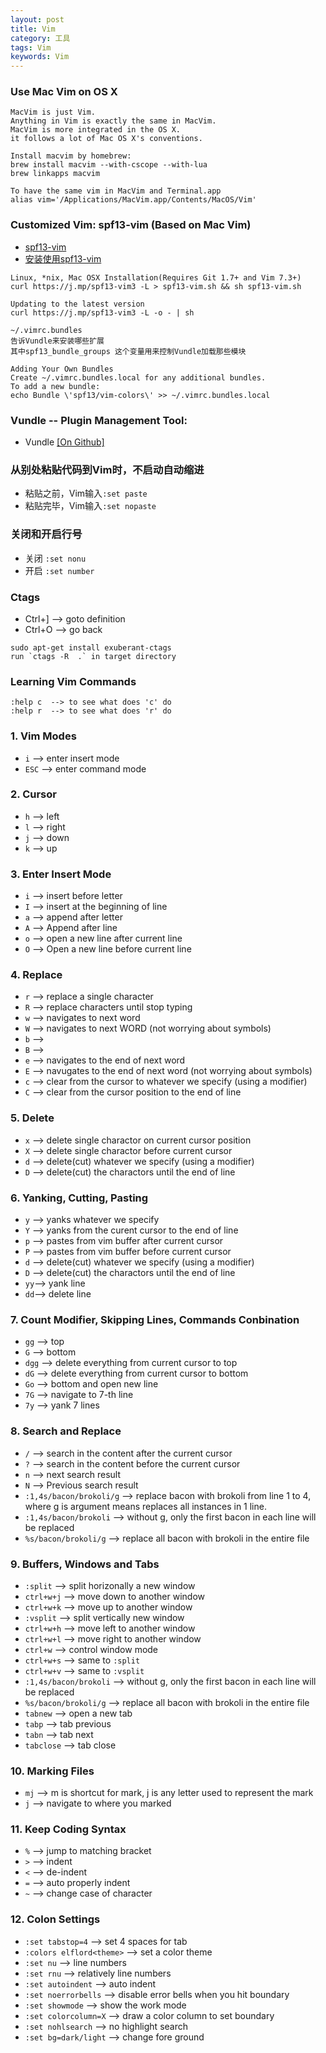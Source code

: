 ```yaml
---
layout: post
title: Vim
category: 工具
tags: Vim
keywords: Vim
---
```


### Use Mac Vim on OS X

```
MacVim is just Vim. 
Anything in Vim is exactly the same in MacVim.
MacVim is more integrated in the OS X.
it follows a lot of Mac OS X's conventions.

Install macvim by homebrew:
brew install macvim --with-cscope --with-lua
brew linkapps macvim

To have the same vim in MacVim and Terminal.app
alias vim='/Applications/MacVim.app/Contents/MacOS/Vim'
```

### Customized Vim: spf13-vim (Based on Mac Vim)
* [spf13-vim](https://github.com/spf13/spf13-vim)
* [安装使用spf13-vim](http://harrycode.logdown.com/tags/Vim)

```
Linux, *nix, Mac OSX Installation(Requires Git 1.7+ and Vim 7.3+)
curl https://j.mp/spf13-vim3 -L > spf13-vim.sh && sh spf13-vim.sh

Updating to the latest version
curl https://j.mp/spf13-vim3 -L -o - | sh

~/.vimrc.bundles
告诉Vundle来安装哪些扩展
其中spf13_bundle_groups 这个变量用来控制Vundle加载那些模块

Adding Your Own Bundles
Create ~/.vimrc.bundles.local for any additional bundles.
To add a new bundle:
echo Bundle \'spf13/vim-colors\' >> ~/.vimrc.bundles.local
```

### Vundle -- Plugin Management Tool:
* Vundle  [[On Github]](https://github.com/VundleVim/Vundle.vim)

### 从别处粘贴代码到Vim时，不启动自动缩进

* 粘贴之前，Vim输入`:set paste`
* 粘贴完毕，Vim输入`:set nopaste`

### 关闭和开启行号
* 关闭 `:set nonu`
* 开启 `:set number`

### Ctags

* Ctrl+] --> goto definition
* Ctrl+O --> go back

```
sudo apt-get install exuberant-ctags
run `ctags -R  .` in target directory
```

### Learning Vim Commands

```
:help c  --> to see what does 'c' do
:help r  --> to see what does 'r' do
```

### 1. Vim Modes
* `i`   --> enter insert mode
* `ESC` --> enter command mode

### 2. Cursor
* `h`   --> left
* `l`   --> right
* `j`   --> down
* `k`   --> up

### 3. Enter Insert Mode
* `i` --> insert before letter
* `I` --> insert at the beginning of line
* `a` --> append after letter
* `A` --> Append after line
* `o` --> open a new line after current line
* `O` --> Open a new line before current line

### 4. Replace
* `r` --> replace a single character
* `R` --> replace characters until stop typing
* `w` --> navigates to next word
* `W` --> navigates to next WORD (not worrying about symbols)
* `b` -->
* `B` -->
* `e` --> navigates to the end of next word
* `E` --> navugates to the end of next word (not worrying about symbols)
* `c` --> clear from the cursor to whatever we specify (using a modifier)
* `C` --> clear from the cursor position to the end of line

### 5. Delete
* `x` --> delete single charactor on current cursor position
* `X` --> delete single charactor before current cursor
* `d` --> delete(cut) whatever we specify (using a modifier)
* `D` --> delete(cut) the charactors until the end of line

### 6. Yanking, Cutting, Pasting
* `y` --> yanks whatever we specify
* `Y` --> yanks from the curent cursor to the end of line
* `p` --> pastes from vim buffer after current cursor
* `P` --> pastes from vim buffer before current cursor
* `d` --> delete(cut) whatever we specify (using a modifier)
* `D` --> delete(cut) the charactors until the end of line
* `yy`--> yank line
* `dd`--> delete line

### 7. Count Modifier, Skipping Lines, Commands Conbination
* `gg` --> top
* `G`  --> bottom
* `dgg` --> delete everything from current cursor to top
* `dG`  --> delete everything from current cursor to bottom
* `Go` --> bottom and open new line
* `7G` --> navigate to 7-th line
* `7y` --> yank 7 lines

### 8. Search and Replace
* `/` --> search in the content after the current cursor
* `?` --> search in the content before the current cursor
* `n` --> next search result
* `N` --> Previous search result
* `:1,4s/bacon/brokoli/g` --> replace bacon with brokoli from line 1 to 4, where g is argument means replaces all instances in 1 line.
* `:1,4s/bacon/brokoli` --> without g, only the first bacon in each line will be replaced
* `%s/bacon/brokoli/g` --> replace all bacon with brokoli in the entire file

### 9. Buffers, Windows and Tabs
* `:split`   --> split horizonally a new window
* `ctrl+w+j` --> move down to another window
* `ctrl+w+k` --> move up to another window
* `:vsplit`  --> split vertically new window
* `ctrl+w+h` --> move left to another window
* `ctrl+w+l` --> move right to another window
* `ctrl+w`   --> control window mode
* `ctrl+w+s` --> same to `:split`
* `ctrl+w+v` --> same to `:vsplit`
* `:1,4s/bacon/brokoli` --> without g, only the first bacon in each line will be replaced
* `%s/bacon/brokoli/g` --> replace all bacon with brokoli in the entire file
* `tabnew` --> open a new tab
* `tabp`   --> tab previous
* `tabn`   --> tab next
* `tabclose`  --> tab close

### 10. Marking Files
* `mj` --> m is shortcut for mark, j is any letter used to represent the mark
* `j` --> navigate to where you marked

### 11. Keep Coding Syntax
* `%` --> jump to matching bracket
* `>` --> indent
* `<` --> de-indent
* `=` --> auto properly indent
* `~` --> change case of character

### 12. Colon Settings
* `:set tabstop=4`  --> set 4 spaces for tab
* `:colors elflord<theme>`  --> set a color theme
* `:set nu`  --> line numbers
* `:set rnu` --> relatively line numbers
* `:set autoindent` --> auto indent
* `:set noerrorbells`  --> disable error bells when you hit boundary
* `:set showmode` --> show the work mode
* `:set colorcolumn=X` --> draw a color column to set boundary
* `:set nohlsearch` --> no highlight search
* `:set bg=dark/light` --> change fore ground


